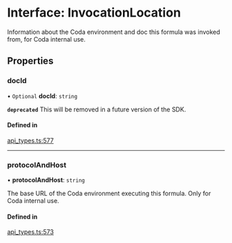 # Interface: InvocationLocation

Information about the Coda environment and doc this formula was invoked from, for Coda internal use.

## Properties

### docId

• `Optional` **docId**: `string`

**`deprecated`** This will be removed in a future version of the SDK.

#### Defined in

[api_types.ts:577](https://github.com/coda/packs-sdk/blob/main/api_types.ts#L577)

___

### protocolAndHost

• **protocolAndHost**: `string`

The base URL of the Coda environment executing this formula. Only for Coda internal use.

#### Defined in

[api_types.ts:573](https://github.com/coda/packs-sdk/blob/main/api_types.ts#L573)
